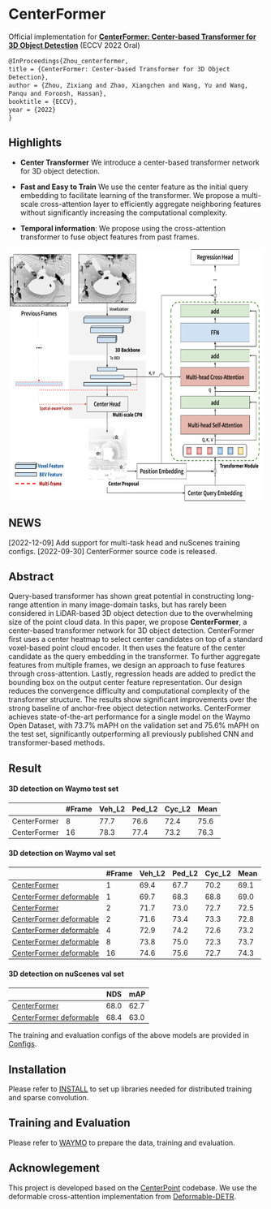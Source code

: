 # CenterFormer
Official implementation for [**CenterFormer: Center-based Transformer for 3D Object Detection**](https://arxiv.org/abs/2209.05588) (ECCV 2022 Oral)
```
@InProceedings{Zhou_centerformer,
title = {CenterFormer: Center-based Transformer for 3D Object Detection},
author = {Zhou, Zixiang and Zhao, Xiangchen and Wang, Yu and Wang, Panqu and Foroosh, Hassan},
booktitle = {ECCV},
year = {2022}
}
```

## Highlights
- **Center Transformer** We introduce a center-based transformer network for 3D object detection. 

- **Fast and Easy to Train** We use the center feature as the initial query embedding to facilitate learning of the transformer. We propose a multi-scale cross-attention layer to efficiently aggregate neighboring features without significantly increasing the computational complexity.

- **Temporal information**: We propose using the cross-attention transformer to fuse object features from past frames.

<p align="center"> <img src='docs/mtf_architecture_eccv.png' align="center" height="500px"> </p>

## NEWS
[2022-12-09] Add support for multi-task head and nuScenes training configs. 
[2022-09-30] CenterFormer source code is released. 

## Abstract
Query-based transformer has shown great potential in constructing long-range attention in many image-domain tasks, but has rarely been considered in LiDAR-based 3D object detection due to the overwhelming size of the point cloud data. In this paper, we propose **CenterFormer**, a center-based transformer network for 3D object detection. CenterFormer first uses a center heatmap to select center candidates on top of a standard voxel-based point cloud encoder. It then uses the feature of the center candidate as the query embedding in the transformer. To further aggregate features from multiple frames, we design an approach to fuse features through cross-attention. Lastly, regression heads are added to predict the bounding box on the output center feature representation. Our design reduces the convergence difficulty and computational complexity of the transformer structure. The results show significant improvements over the strong baseline of anchor-free object detection networks. CenterFormer achieves state-of-the-art performance for a single model on the Waymo Open Dataset, with 73.7% mAPH on the validation set and 75.6% mAPH on the test set, significantly outperforming all previously published CNN and transformer-based methods.

## Result

#### 3D detection on Waymo test set 

|         |  #Frame | Veh_L2 | Ped_L2 | Cyc_L2  | Mean   |
|---------|---------|--------|--------|---------|---------|
| CenterFormer| 8       |   77.7     |  76.6      |   72.4      |  75.6    |
| CenterFormer| 16      |   78.3     |  77.4      |   73.2      |  76.3    |

#### 3D detection on Waymo val set 

|         |  #Frame | Veh_L2 | Ped_L2 | Cyc_L2  | Mean   |
|---------|---------|--------|--------|---------|---------|
| [CenterFormer](configs/waymo/voxelnet/waymo_centerformer.py)| 1       |   69.4     |  67.7      |   70.2      |  69.1    |
| [CenterFormer deformable](configs/waymo/voxelnet/waymo_centerformer_deformable.py)| 1       |   69.7     |  68.3      |   68.8      |  69.0    |
| [CenterFormer](configs/waymo/voxelnet/waymo_centerformer_multiframe_2frames.py)| 2       |   71.7     |  73.0      |   72.7      |  72.5    |
| [CenterFormer deformable](configs/waymo/voxelnet/waymo_centerformer_multiframe_deformable_2frames.py)| 2       |   71.6     |  73.4      |   73.3      |  72.8    |
| [CenterFormer deformable](configs/waymo/voxelnet/waymo_centerformer_multiframe_deformable_4frames.py)| 4       |   72.9     |  74.2      |   72.6      |  73.2    |
| [CenterFormer deformable](configs/waymo/voxelnet/waymo_centerformer_multiframe_deformable_8frames.py)| 8       |   73.8     |  75.0      |   72.3      |  73.7    |
| [CenterFormer deformable](configs/waymo/voxelnet/waymo_centerformer_multiframe_deformable_16frames.py)| 16      |   74.6     |  75.6      |   72.7      |  74.3    |

#### 3D detection on nuScenes val set
|         |  NDS    | mAP    |
|---------|---------|--------|
| [CenterFormer](configs/nusc/nuscenes_centerformer_separate_detection_head.py)| 68.0     |  62.7      |
| [CenterFormer deformable](configs/nusc/nuscenes_centerformer_deformable_separate_detection_head.py)| 68.4     |  63.0      |

The training and evaluation configs of the above models are provided in [Configs](configs/waymo/README.md).

## Installation
Please refer to [INSTALL](docs/INSTALL.md) to set up libraries needed for distributed training and sparse convolution.

## Training and Evaluation
Please refer to [WAYMO](docs/WAYMO.md) to prepare the data, training and evaluation.


## Acknowlegement
This project is developed based on the [CenterPoint](https://github.com/tianweiy/CenterPoint) codebase. We use the deformable cross-attention implementation from [Deformable-DETR](https://github.com/fundamentalvision/Deformable-DETR).

